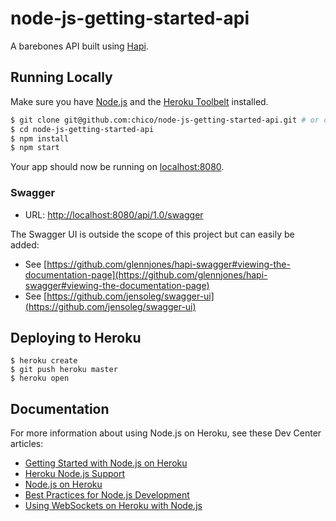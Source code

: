 # node-js-getting-started-api

A barebones API built using [Hapi](http://hapijs.com/).

## Running Locally

Make sure you have [Node.js](http://nodejs.org/) and the [Heroku Toolbelt](https://toolbelt.heroku.com/) installed.

```sh
$ git clone git@github.com:chico/node-js-getting-started-api.git # or clone your own fork
$ cd node-js-getting-started-api
$ npm install
$ npm start
```
Your app should now be running on [localhost:8080](http://localhost:8080/).

### Swagger

* URL: [http://localhost:8080/api/1.0/swagger](http://localhost:8080/api/1.0/swagger)

The Swagger UI is outside the scope of this project but can easily be added:
 * See [https://github.com/glennjones/hapi-swagger#viewing-the-documentation-page](https://github.com/glennjones/hapi-swagger#viewing-the-documentation-page)
 * See [https://github.com/jensoleg/swagger-ui](https://github.com/jensoleg/swagger-ui)

## Deploying to Heroku

```
$ heroku create
$ git push heroku master
$ heroku open
```

## Documentation

For more information about using Node.js on Heroku, see these Dev Center articles:

- [Getting Started with Node.js on Heroku](https://devcenter.heroku.com/articles/getting-started-with-nodejs)
- [Heroku Node.js Support](https://devcenter.heroku.com/articles/nodejs-support)
- [Node.js on Heroku](https://devcenter.heroku.com/categories/nodejs)
- [Best Practices for Node.js Development](https://devcenter.heroku.com/articles/node-best-practices)
- [Using WebSockets on Heroku with Node.js](https://devcenter.heroku.com/articles/node-websockets)
